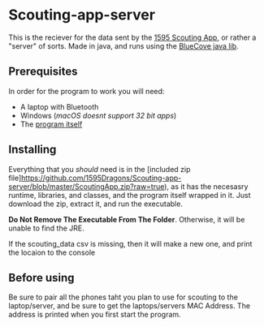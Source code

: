 # Scouting-app-server
This is the reciever for the data sent by the [1595 Scouting App](https://github.com/1595Dragons/Scouting-app), or rather a "server" of sorts. Made in java, and runs using the [BlueCove java lib](http://bluecove.org).


## Prerequisites
In order for the program to work you will need:
* A laptop with Bluetooth
* Windows (*macOS doesnt support 32 bit apps*)
* The [program itself](https://github.com/1595Dragons/Scouting-app-server/raw/master/1595%20Scouting%20App.zip)


## Installing
Everything that you *should* need is in the [included zip file]https://github.com/1595Dragons/Scouting-app-server/blob/master/ScoutingApp.zip?raw=true), as it has the necesasry runtime, libraries, and classes, and the program itself wrapped in it. Just download the zip, extract it, and run the executable. 

**Do Not Remove The Executable From The Folder**. Otherwise, it will be unable to find the JRE.

If the scouting_data csv is missing, then it will make a new one, and print the locaion to the console

## Before using
Be sure to pair all the phones taht you plan to use for scouting to the laptop/server, and be sure to get the laptops/servers MAC Address. The address is printed when you first start the program.
